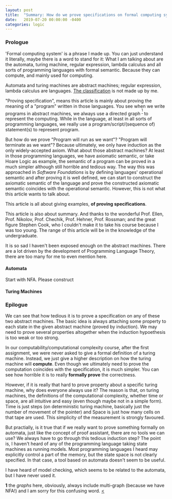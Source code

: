 ```yaml
---
layout: post
title:  "Summary: How do we prove specifications on formal computing systems? 1"
date:   2019-07-20 00:00:00 -0400
categories: logic
---
```

### Prologue
'Formal computing system' is a phrase I made up. You can just understand it literally, maybe there is a word to stand for it: What I am talking about are the automata, turing machine, regular expression, lambda calculus and all sorts of programming languages with formal semantic. Because they can compute, and mainly used for computing.

Automata and turing machines are abstract machines; regular expression, lambda calculus are languages. [The classification](https://cstheory.stackexchange.com/questions/30581/how-would-a-theory-of-computation-course-that-culminated-in-lambda-calculus-as/30589) is not made up by me. 

"Proving specification", means this article is mainly about proving the meaning of a "program" written in those languages. You see when we write programs in abstract machines, we always use a directed graph <sup id="not-really-graph">[${}^{1}$](#nrg)</sup> to represent the computing. While in the language, at least in all sorts of programming languages, we really use a program/script/(sequence of) statement(s) to represent program.

But how do we prove "Program will run as we want"? "Program will terminate as we want"? Because ultimately, we only have induction as the only widely-accepted axiom. What about those abstract machines? At least in those programming languages, we have axiomatic semantic, or take Hoare Logic as example, the semantic of a program can be proved in a much simpler although still horrible and tedious way. The way this was approached in *Software Foundations* is by defining languages' operational semantic and after proving it is well defined, we can start to construct the axiomatic semantic of the language and prove the constructed axiomatic semantic coincides with the operational semantic. However, this is not what this article wants to talk about.

This article is all about giving examples, **of proving specifications**.

This article is also about summary. And thanks to the wonderful Prof. Ellen, Prof. Nikolov, Prof. Chechik, Prof. Hehner, Prof. Rossman; and the great figure Stephen Cook, who I couldn't make it to take his course because I was too young. The range of this article will be in the knowledge of the undergraduate. 

It is so sad I haven't been exposed enough on the abstract machines. There are a lot driven by the development of Programming Language Theory, there are too many for me to even mention here.

#### Automata
Start with NFA. Please construct 



#### Turing Machines



### Epilogue

We can see that how tedious it is to prove a specification on any of these two abstract machines. The basic idea is always attaching some property to each state in the given abstract machine (proved by induction). We may need to prove several properties altogether when the induction hypoethesis is too weak or too strong.


In our computability/computational complexity course, after the first assignment, we were never asked to give a formal definition of a turing machine. Instead, we just give a higher description on how the turing machine will **compute**. Even though we ultimately need to prove the computation coincides with the specification, it is much simpler. You can see how horrible it is to really **formally prove** the correctness.

However, if it is really that hard to prove property about a specific turing machine, why does everyone always use it? The reason is that, on turing machines, the definitions of the computational complexity, whether time or space, are all intuitive and easy (even though maybe not in a simple form). Time is just steps (on deterministic turing machine, basically just the number of movement of the pointer) and Space is just how many cells on that tape are used. This simplicity of the measurement is strongly favoured. 

But practially, is it true that if we really want to prove something formally on automata, just like the concept of proof assistant, there are no tools we can use? We always have to go through this tedious induction step? The point is, I haven't heard of any of the programming language taking state machines as running models. Most programming languages I heard may explicitly control a part of the memory, but the state space is not clearly specified. In that case, a tool based on automata doesn't seem to be useful.

I have heard of model checking, which seems to be related to the automata, but I have never used it.



<b id="nrg">1</b> the *graphs* here, obviously, always include multi-graph (because we have NFA!) and I am sorry for this confusing word. [<](#not-really-graph)